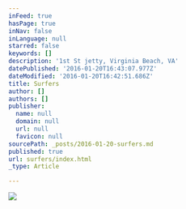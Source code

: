 ```yaml
---
inFeed: true
hasPage: true
inNav: false
inLanguage: null
starred: false
keywords: []
description: '1st St jetty, Virginia Beach, VA'
datePublished: '2016-01-20T16:43:07.977Z'
dateModified: '2016-01-20T16:42:51.686Z'
title: Surfers
author: []
authors: []
publisher:
  name: null
  domain: null
  url: null
  favicon: null
sourcePath: _posts/2016-01-20-surfers.md
published: true
url: surfers/index.html
_type: Article

---
```

![](https://the-grid-user-content.s3-us-west-2.amazonaws.com/8374c1db-d354-4653-a398-07d0ffbe9a24.jpg)